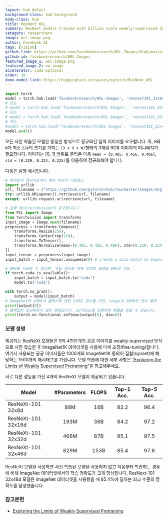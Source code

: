 ```yaml
---
layout: hub_detail
background-class: hub-background
body-class: hub
title: ResNext WSL
summary: ResNext models trained with billion scale weakly-supervised data.
category: researchers
image: wsl-image.png
author: Facebook AI
tags: [vision]
github-link: https://github.com/facebookresearch/WSL-Images/blob/master/hubconf.py
github-id: facebookresearch/WSL-Images
featured_image_1: wsl-image.png
featured_image_2: no-image
accelerator: cuda-optional
order: 10
demo-model-link: https://huggingface.co/spaces/pytorch/ResNext_WSL
---
```


```python
import torch
model = torch.hub.load('facebookresearch/WSL-Images', 'resnext101_32x8d_wsl')
# 또는
# model = torch.hub.load('facebookresearch/WSL-Images', 'resnext101_32x16d_wsl')
# 또는
# model = torch.hub.load('facebookresearch/WSL-Images', 'resnext101_32x32d_wsl')
# 또는
#model = torch.hub.load('facebookresearch/WSL-Images', 'resnext101_32x48d_wsl')
model.eval()
```

모든 사전 학습된 모델은 동일한 방식으로 정규화된 입력 이미지를 요구합니다.
즉, `H`와 `W`가 최소 `224`의 크기를 가지는 `(3 x H x W)`형태의 3채널 RGB 이미지의 미니배치가 필요합니다.
이미지는 [0, 1] 범위로 불러온 다음 `mean = [0.485, 0.456, 0.406]`, `std = [0.229, 0.224, 0.225]`를 이용하여 정규화해야 합니다.

다음은 실행 예시입니다.

```python
# 파이토치 웹사이트에서 예시 이미지 다운로드
import urllib
url, filename = ("https://github.com/pytorch/hub/raw/master/images/dog.jpg", "dog.jpg")
try: urllib.URLopener().retrieve(url, filename)
except: urllib.request.urlretrieve(url, filename)
```

```python
# 실행 예시(torchvision이 요구됩니다.)
from PIL import Image
from torchvision import transforms
input_image = Image.open(filename)
preprocess = transforms.Compose([
    transforms.Resize(256),
    transforms.CenterCrop(224),
    transforms.ToTensor(),
    transforms.Normalize(mean=[0.485, 0.456, 0.406], std=[0.229, 0.224, 0.225]),
])
input_tensor = preprocess(input_image)
input_batch = input_tensor.unsqueeze(0) # create a mini-batch as expected by the model

# GPU를 사용할 수 있다면, 속도 향상을 위해 입력과 모델을 GPU로 이동
if torch.cuda.is_available():
    input_batch = input_batch.to('cuda')
    model.to('cuda')

with torch.no_grad():
    output = model(input_batch)
# Imagenet의 1000개 클래스에 대한 신뢰도 점수를 가진, shape이 1000인 텐서 출력
print(output[0])
# 출력값은 정규화되지 않은 형태입니다. Softmax를 실행하면 확률을 얻을 수 있습니다.
print(torch.nn.functional.softmax(output[0], dim=0))

```

### 모델 설명
제공되는 ResNeXt 모델들은 9억 4천만개의 공공 이미지를 weakly-supervised 방식으로 사전 학습한 후 ImageNet1K 데이터셋을 사용해 미세 조정(fine-tuning)합니다. 여기서 사용되는 공공 이미지들은 1000개의 ImageNet1K 동의어 집합(synset)에 해당하는 1500개의 해시태그를 가집니다. 모델 학습에 대한 세부 사항은 [“Exploring the Limits of Weakly Supervised Pretraining”](https://arxiv.org/abs/1805.00932)을 참고해주세요.

서로 다른 성능을 가진 4개의 ResNeXt 모델이 제공되고 있습니다.

| Model              | #Parameters | FLOPS | Top-1 Acc. | Top-5 Acc. |
| ------------------ | :---------: | :---: | :--------: | :--------: |
| ResNeXt-101 32x8d  | 88M         | 16B   |    82.2    |  96.4      |
| ResNeXt-101 32x16d | 193M        | 36B   |    84.2    |  97.2      |
| ResNeXt-101 32x32d | 466M        | 87B   |    85.1    |  97.5      |
| ResNeXt-101 32x48d | 829M        | 153B  |    85.4    |  97.6      |

ResNeXt 모델을 사용하면 사전 학습된 모델을 사용하지 않고 처음부터 학습하는 경우에 비해 ImageNet 데이터셋에서의 학습 정확도가 크게 향상됩니다. ResNext-101 32x48d 모델은 ImageNet 데이터셋을 사용했을 때 85.4%에 달하는 최고 수준의 정확도를 달성했습니다.

### 참고문헌

 - [Exploring the Limits of Weakly Supervised Pretraining](https://arxiv.org/abs/1805.00932)
